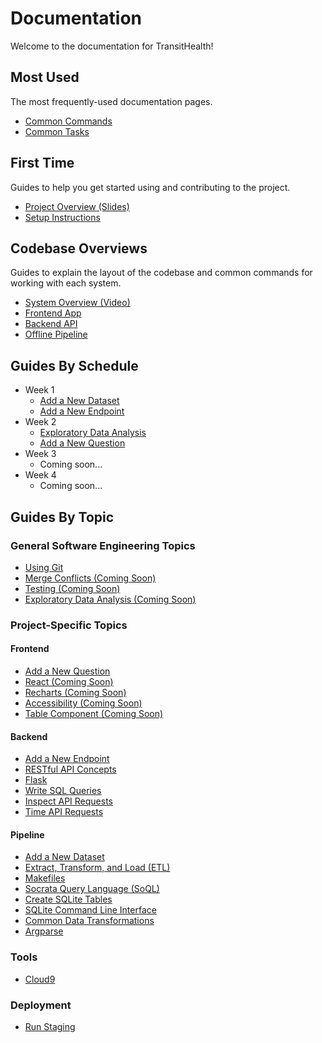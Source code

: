 # Documentation

Welcome to the documentation for TransitHealth!

## Most Used

The most frequently-used documentation pages.

- [Common Commands](pages/commands.md)
- [Common Tasks](pages/tasks.md)

## First Time

Guides to help you get started using and contributing to the project.

- [Project Overview (Slides)](https://bit.ly/sds-transithealth-slides)
- [Setup Instructions](pages/setup.md)

## Codebase Overviews

Guides to explain the layout of the codebase and common commands for working with each system.

- [System Overview (Video)](https://www.loom.com/share/1bb7812e89ca45f4b2e7940aa0b38718)
- [Frontend App](../app/README.md)
- [Backend API](../api/README.md)
- [Offline Pipeline](../pipeline/README.md)

## Guides By Schedule

- Week 1
    - [Add a New Dataset](pages/new_dataset.md)
    - [Add a New Endpoint](pages/new_endpoint.md)
- Week 2
    - [Exploratory Data Analysis](pages/eda.md)
    - [Add a New Question](pages/new_question.md)
- Week 3
    - Coming soon...
- Week 4
    - Coming soon...

## Guides By Topic

### General Software Engineering Topics

- [Using Git](pages/git.md)
- [Merge Conflicts (Coming Soon)](pages/merge_conflicts.md)
- [Testing (Coming Soon)](pages/testing.md)
- [Exploratory Data Analysis (Coming Soon)](pages/eda.md)

### Project-Specific Topics

#### Frontend

- [Add a New Question](pages/new_question.md)
- [React (Coming Soon)](pages/react.md)
- [Recharts (Coming Soon)](pages/recharts.md)
- [Accessibility (Coming Soon)](pages/accessibility.md)
- [Table Component (Coming Soon)](pages/table.md)

#### Backend

- [Add a New Endpoint](pages/new_endpoint.md)
- [RESTful API Concepts](pages/new_endpoint.md#terminology)
- [Flask](pages/flask.md)
- [Write SQL Queries](pages/sqlite.md#write-queries)
- [Inspect API Requests](pages/inspect_api_requests.md)
- [Time API Requests](pages/time_api_requests.md)

#### Pipeline

- [Add a New Dataset](pages/new_dataset.md)
- [Extract, Transform, and Load (ETL)](pages/etl.md)
- [Makefiles](pages/makefiles.md)
- [Socrata Query Language (SoQL)](pages/soql.md)
- [Create SQLite Tables](pages/sqlite.md#create-tables)
- [SQLite Command Line Interface](pages/sqlite.md#command-line-interface)
- [Common Data Transformations](pages/transformations.md)
- [Argparse](pages/argparse.md)

### Tools

- [Cloud9](pages/cloud9.md)

### Deployment

- [Run Staging](pages/staging.md)
